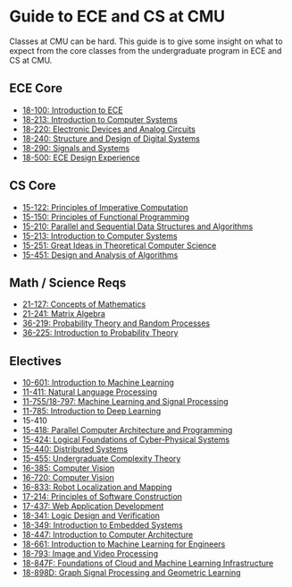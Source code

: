 # Guide to ECE and CS at CMU

Classes at CMU can be hard. This guide is to give some insight on
what to expect from the core classes from the undergraduate program
in ECE and CS at CMU.

## ECE Core

- [18-100: Introduction to ECE](ece_core/18100.md)
- [18-213: Introduction to Computer Systems](ece_core/18213.md)
- [18-220: Electronic Devices and Analog Circuits](ece_core/18220.md)
- [18-240: Structure and Design of Digital Systems](ece_core/18240.md)
- [18-290: Signals and Systems](ece_core/18290.md)
- [18-500: ECE Design Experience](ece_core/18500.md)

## CS Core

- [15-122: Principles of Imperative Computation](cs_core/15122.md)
- [15-150: Principles of Functional Programming](cs_core/15150.md)
- [15-210: Parallel and Sequential Data Structures and Algorithms](cs_core/15210.md)
- [15-213: Introduction to Computer Systems](ece_core/18213.md)
- [15-251: Great Ideas in Theoretical Computer Science](cs_core/15251.md)
- [15-451: Design and Analysis of Algorithms](cs_core/15451.md)

## Math / Science Reqs

- [21-127: Concepts of Mathematics](math_science_reqs/21127.md)
- [21-241: Matrix Algebra](math_science_reqs/21241.md)
- [36-219: Probability Theory and Random Processes](math_science_reqs/36219.md)
- [36-225: Introduction to Probability Theory](math_science_reqs/36225.md)

## Electives

- [10-601: Introduction to Machine Learning](electives/10601.md)
- [11-411: Natural Language Processing](electives/11411.md)
- [11-755/18-797: Machine Learning and Signal Processing](electives/11755.md)
- [11-785: Introduction to Deep Learning](electives/11785.md)
- 15-410
- [15-418: Parallel Computer Architecture and Programming](electives/15418.md)
- [15-424: Logical Foundations of Cyber-Physical Systems](electives/15424.md)
- [15-440: Distributed Systems](electives/15440.md)
- [15-455: Undergraduate Complexity Theory](electives/15455.md)
- [16-385: Computer Vision](electives/16385.md)
- [16-720: Computer Vision](electives/16720.md)
- [16-833: Robot Localization and Mapping](electives/16833.md)
- [17-214: Principles of Software Construction](electives/17214.md)
- [17-437: Web Application Development](electives/17437.md)
- [18-341: Logic Design and Verification](electives/18341.md)
- [18-349: Introduction to Embedded Systems](electives/18349.md)
- [18-447: Introduction to Computer Architecture](electives/18447.md)
- [18-661: Introduction to Machine Learning for Engineers](electives/18661.md)
- [18-793: Image and Video Processing](electives/18793.md)
- [18-847F: Foundations of Cloud and Machine Learning Infrastructure](electives/18847F.md)
- [18-898D: Graph Signal Processing and Geometric Learning](electives/18898D.md)